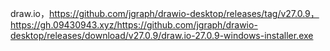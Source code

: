draw.io，https://github.com/jgraph/drawio-desktop/releases/tag/v27.0.9，https://gh.09430943.xyz/https://github.com/jgraph/drawio-desktop/releases/download/v27.0.9/draw.io-27.0.9-windows-installer.exe